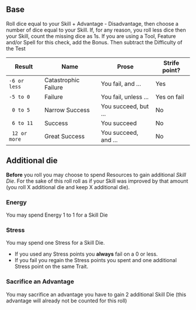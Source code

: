 ## Base
Roll dice equal to your Skill + Advantage - Disadvantage, then choose a number of dice equal to your Skill. If, for any reason, you roll less dice then your Skill, count the missing dice as 1s.
If you are using a Tool, Feature and/or Spell for this check, add the Bonus.
Then subtract the Difficulty of the Test

| Result        | Name                 | Prose                | Strife point? |
| ------------- | -------------------- | -------------------- | ------------- |
| `-6 or less`  | Catastrophic Failure | You fail, and ...    | Yes           |
| `-5 to 0 `    | Failure              | You fail, unless ... | Yes on fail   |
| `  0 to 5 `   | Narrow Success       | You succeed, but ... | No            |
| ` 6 to 11`    | Success              | You succeed          | No            |
| ` 12 or more` | Great Success        | You succeed, and ... | No            |

## Additional die
**Before** you roll you may choose to spend Resources to gain additional *Skill Die*. For the sake of this roll  roll as if your Skill was improved by that amount (you roll X additional die and keep X additional die).
### Energy
You may spend Energy 1 to 1 for a Skill Die
### Stress
You may spend one Stress for a Skill Die.
- If you used any Stress points you **always** fail on a 0 or less.
- If you fail you regain the Stress points you spent and one additional Stress point on the same Trait.
### Sacrifice an Advantage
You may sacrifice an advantage you have to gain 2 additional Skill Die (this advantage will already not be counted for this roll)